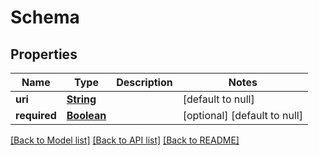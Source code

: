 # Schema
## Properties

Name | Type | Description | Notes
------------ | ------------- | ------------- | -------------
**uri** | [**String**](string.md) |  | [default to null]
**required** | [**Boolean**](boolean.md) |  | [optional] [default to null]

[[Back to Model list]](../interface_specification_of_pe_openapi_spec_component.md#documentation-for-models) [[Back to API list]](../interface_specification_of_pe_openapi_spec_component.md#documentation-for-api-endpoints) [[Back to README]](../interface_specification_of_pe_openapi_spec_component.md)

